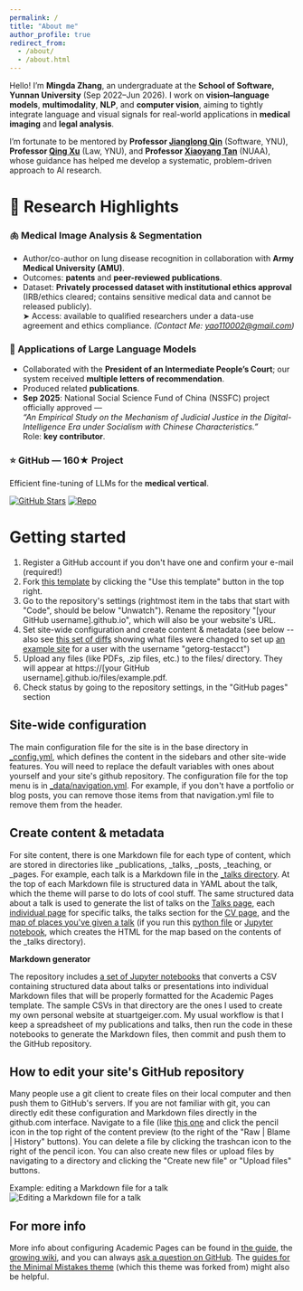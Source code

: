 ```yaml
---
permalink: /
title: "About me"
author_profile: true
redirect_from: 
  - /about/
  - /about.html
---
```

Hello! I’m **Mingda Zhang**, an undergraduate at the **School of Software, Yunnan University** (Sep 2022–Jun 2026). I work on **vision–language models**, **multimodality**, **NLP**, and **computer vision**, aiming to tightly integrate language and visual signals for real-world applications in **medical imaging** and **legal analysis**. 

I’m fortunate to be mentored by **Professor [Jianglong Qin](http://www.sei.ynu.edu.cn/info/1023/1448.htm)** (Software, YNU), **Professor [Qing Xu](http://www.law.ynu.edu.cn/info/1143/3322.htm)** (Law, YNU), and **Professor [Xiaoyang Tan](http://parnec.nuaa.edu.cn/xtan/)** (NUAA), whose guidance has helped me develop a systematic, problem-driven approach to AI research.

🔬 Research Highlights
======
### 🫁 Medical Image Analysis & Segmentation
- Author/co-author on lung disease recognition in collaboration with **Army Medical University (AMU)**.
- Outcomes: **patents** and **peer-reviewed publications**.
- Dataset: **Privately processed dataset with institutional ethics approval** (IRB/ethics cleared; contains sensitive medical data and cannot be released publicly).  
  ➤ Access: available to qualified researchers under a data-use agreement and ethics compliance. *(Contact Me: yao110002@gmail.com)* 

### 🧠 Applications of Large Language Models
- Collaborated with the **President of an Intermediate People’s Court**; our system received **multiple letters of recommendation**.
- Produced related **publications**.
- **Sep 2025**: National Social Science Fund of China (NSSFC) project officially approved —  
  *“An Empirical Study on the Mechanism of Judicial Justice in the Digital-Intelligence Era under Socialism with Chinese Characteristics.”*  
  Role: **key contributor**.

### ⭐ GitHub — 160★ Project
Efficient fine-tuning of LLMs for the **medical vertical**.
 
[![GitHub Stars](https://img.shields.io/github/stars/beita6969/DeepSeek-R1-Distill-Qwen-32B-Medical-Fine-tune?style=social)](https://github.com/beita6969/DeepSeek-R1-Distill-Qwen-32B-Medical-Fine-tune)
[![Repo](https://img.shields.io/badge/Repo-DeepSeek--R1--Distill--Qwen--32B--Medical--Fine--tune-black)](https://github.com/beita6969/DeepSeek-R1-Distill-Qwen-32B-Medical-Fine-tune)


Getting started
======
1. Register a GitHub account if you don't have one and confirm your e-mail (required!)
1. Fork [this template](https://github.com/academicpages/academicpages.github.io) by clicking the "Use this template" button in the top right. 
1. Go to the repository's settings (rightmost item in the tabs that start with "Code", should be below "Unwatch"). Rename the repository "[your GitHub username].github.io", which will also be your website's URL.
1. Set site-wide configuration and create content & metadata (see below -- also see [this set of diffs](http://archive.is/3TPas) showing what files were changed to set up [an example site](https://getorg-testacct.github.io) for a user with the username "getorg-testacct")
1. Upload any files (like PDFs, .zip files, etc.) to the files/ directory. They will appear at https://[your GitHub username].github.io/files/example.pdf.  
1. Check status by going to the repository settings, in the "GitHub pages" section

Site-wide configuration
------
The main configuration file for the site is in the base directory in [_config.yml](https://github.com/academicpages/academicpages.github.io/blob/master/_config.yml), which defines the content in the sidebars and other site-wide features. You will need to replace the default variables with ones about yourself and your site's github repository. The configuration file for the top menu is in [_data/navigation.yml](https://github.com/academicpages/academicpages.github.io/blob/master/_data/navigation.yml). For example, if you don't have a portfolio or blog posts, you can remove those items from that navigation.yml file to remove them from the header. 

Create content & metadata
------
For site content, there is one Markdown file for each type of content, which are stored in directories like _publications, _talks, _posts, _teaching, or _pages. For example, each talk is a Markdown file in the [_talks directory](https://github.com/academicpages/academicpages.github.io/tree/master/_talks). At the top of each Markdown file is structured data in YAML about the talk, which the theme will parse to do lots of cool stuff. The same structured data about a talk is used to generate the list of talks on the [Talks page](https://academicpages.github.io/talks), each [individual page](https://academicpages.github.io/talks/2012-03-01-talk-1) for specific talks, the talks section for the [CV page](https://academicpages.github.io/cv), and the [map of places you've given a talk](https://academicpages.github.io/talkmap.html) (if you run this [python file](https://github.com/academicpages/academicpages.github.io/blob/master/talkmap.py) or [Jupyter notebook](https://github.com/academicpages/academicpages.github.io/blob/master/talkmap.ipynb), which creates the HTML for the map based on the contents of the _talks directory).

**Markdown generator**

The repository includes [a set of Jupyter notebooks](https://github.com/academicpages/academicpages.github.io/tree/master/markdown_generator
) that converts a CSV containing structured data about talks or presentations into individual Markdown files that will be properly formatted for the Academic Pages template. The sample CSVs in that directory are the ones I used to create my own personal website at stuartgeiger.com. My usual workflow is that I keep a spreadsheet of my publications and talks, then run the code in these notebooks to generate the Markdown files, then commit and push them to the GitHub repository.

How to edit your site's GitHub repository
------
Many people use a git client to create files on their local computer and then push them to GitHub's servers. If you are not familiar with git, you can directly edit these configuration and Markdown files directly in the github.com interface. Navigate to a file (like [this one](https://github.com/academicpages/academicpages.github.io/blob/master/_talks/2012-03-01-talk-1.md) and click the pencil icon in the top right of the content preview (to the right of the "Raw | Blame | History" buttons). You can delete a file by clicking the trashcan icon to the right of the pencil icon. You can also create new files or upload files by navigating to a directory and clicking the "Create new file" or "Upload files" buttons. 

Example: editing a Markdown file for a talk
![Editing a Markdown file for a talk](/images/editing-talk.png)

For more info
------
More info about configuring Academic Pages can be found in [the guide](https://academicpages.github.io/markdown/), the [growing wiki](https://github.com/academicpages/academicpages.github.io/wiki), and you can always [ask a question on GitHub](https://github.com/academicpages/academicpages.github.io/discussions). The [guides for the Minimal Mistakes theme](https://mmistakes.github.io/minimal-mistakes/docs/configuration/) (which this theme was forked from) might also be helpful.
